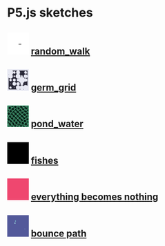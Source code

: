 # P5.js sketches

<img width="50" src="./random_walk/gifs/mm_rw_gif_thumb.gif"> [random_walk](https://github.com/alexthescott/p5.js-sketches/tree/main/random_walk)
---
<img width="50" src="./germ_grid/gifs/gg_gif_thumb.gif"> [germ_grid](https://github.com/alexthescott/p5.js-sketches/tree/main/germ_grid)
---
<img width="50" src="./pond_water/gifs/pw_gif_thumb.gif"> [pond_water](https://github.com/alexthescott/p5.js-sketches/tree/main/pond_water)
---
<img width="50" src="./fishes/gifs/fishes_gif_thumb.gif"> [fishes](https://github.com/alexthescott/p5.js-sketches/tree/main/fishes)
--- 
<img width="50" src="./everything_becomes_nothing/gifs/ebn_gif_thumb.gif"> [everything becomes nothing](https://github.com/alexthescott/p5.js-sketches/tree/main/everything_becomes_nothing)
---
<img width="50" src="./bounce_path/gifs/bg_gif_thumb.gif"> [bounce path](https://github.com/alexthescott/p5.js-sketches/tree/main/bounce_path)
---